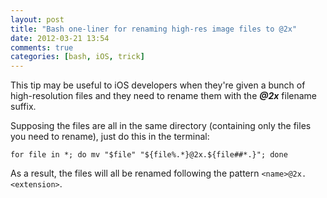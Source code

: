 ```yaml
---
layout: post
title: "Bash one-liner for renaming high-res image files to @2x"
date: 2012-03-21 13:54
comments: true
categories: [bash, iOS, trick]
---
```


This tip may be useful to iOS developers when they're given a bunch of high-resolution files and they need to rename them with the ***@2x*** filename suffix.

Supposing the files are all in the same directory (containing only the files you need to rename), just do this in the terminal:

	for file in *; do mv "$file" "${file%.*}@2x.${file##*.}"; done

As a result, the files will all be renamed following the pattern `<name>@2x.<extension>`.
